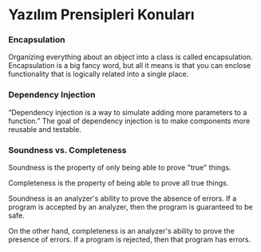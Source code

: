 # Yazılım Prensipleri Konuları

### Encapsulation
Organizing everything about an object into a class is called encapsulation. Encapsulation is a big fancy word, but all it means is that you can enclose functionality that is logically related into a single place.

### Dependency Injection
“Dependency injection is a way to simulate adding more parameters to a function.” The goal of dependency injection is to make components more reusable and testable.

### Soundness vs. Completeness
Soundness is the property of only being able to prove "true" things.

Completeness is the property of being able to prove all true things.

Soundness is an analyzer's ability to prove the absence of errors. If a program is accepted by an analyzer, then the program is guaranteed to be safe.

On the other hand, completeness is an analyzer's ability to prove the presence of errors. If a program is rejected, then that program has errors.